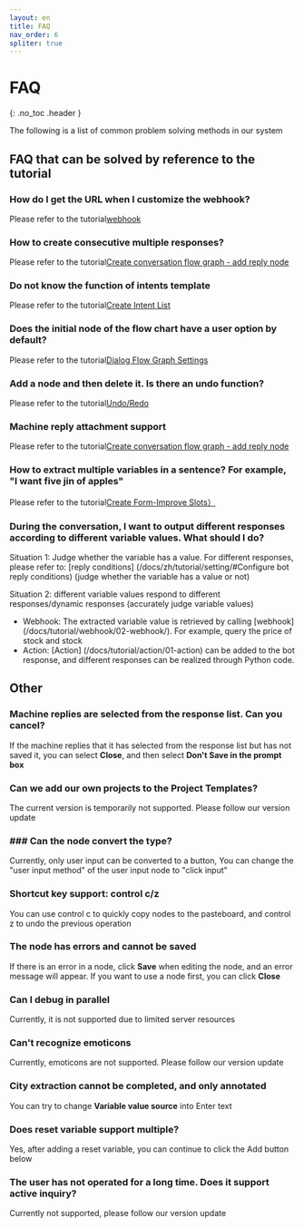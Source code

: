 ```yaml
---
layout: en
title: FAQ
nav_order: 6
spliter: true
---
```


# FAQ
{: .no_toc .header }


The following is a list of common problem solving methods in our system

## FAQ that can be solved by reference to the tutorial

### How do I get the URL when I customize the webhook?

Please refer to the tutorial[webhook](/docs/tutorial/webhook/01-webhook/)

### How to create consecutive multiple responses?

Please refer to the tutorial[Create conversation flow graph - add reply node](/docs/tutorial/flow/01-create-flow/#add-reply-node)

### Do not know the function of intents template

Please refer to the tutorial[Create Intent List](/docs/tutorial/node-template/user-global/)

### Does the initial node of the flow chart have a user option by default?

Please refer to the tutorial[Dialog Flow Graph Settings](/docs/tutorial/setting/)

### Add a node and then delete it. Is there an undo function?

Please refer to the tutorial[Undo/Redo](/docs/tutorial/setting/)

### Machine reply attachment support

Please refer to the tutorial[Create conversation flow graph - add reply node](/docs/tutorial/flow/01-create-flow/)

### How to extract multiple variables in a sentence? For example, "I want five jin of apples"

Please refer to the tutorial[Create Form-Improve Slots）](/docs/tutorial/flow/01-create-flow/)

### During the conversation, I want to output different responses according to different variable values. What should I do?
Situation 1: Judge whether the variable has a value. For different responses, please refer to: [reply conditions] (/docs/zh/tutorial/setting/#Configure bot reply conditions) (judge whether the variable has a value or not)

Situation 2: different variable values respond to different responses/dynamic responses (accurately judge variable values)

- Webhook: The extracted variable value is retrieved by calling [webhook] (/docs/tutorial/webhook/02-webhook/). For example, query the price of stock and stock
- Action: [Action] (/docs/tutorial/action/01-action) can be added to the bot response, and different responses can be realized through Python code.
## Other

### Machine replies are selected from the response list. Can you cancel?

If the machine replies that it has selected from the response list but has not saved it, you can select **Close**, and then select **Don't Save in the prompt box**

### Can we add our own projects to the Project Templates?

The current version is temporarily not supported. Please follow our version update

### ### Can the node convert the type?

Currently, only user input can be converted to a button,
You can change the "user input method" of the user input node to "click input"

### Shortcut key support: control c/z

You can use control c to quickly copy nodes to the pasteboard, and control z to undo the previous operation

### The node has errors and cannot be saved

If there is an error in a node, click **Save** when editing the node, and an error message will appear. If you want to use a node first, you can click **Close**

### Can I debug in parallel

Currently, it is not supported due to limited server resources

### Can't recognize emoticons

Currently, emoticons are not supported. Please follow our version update

### City extraction cannot be completed, and only annotated

You can try to change **Variable value source** into Enter text

### Does reset variable support multiple?

Yes, after adding a reset variable, you can continue to click the Add button below

### The user has not operated for a long time. Does it support active inquiry?

Currently not supported, please follow our version update
